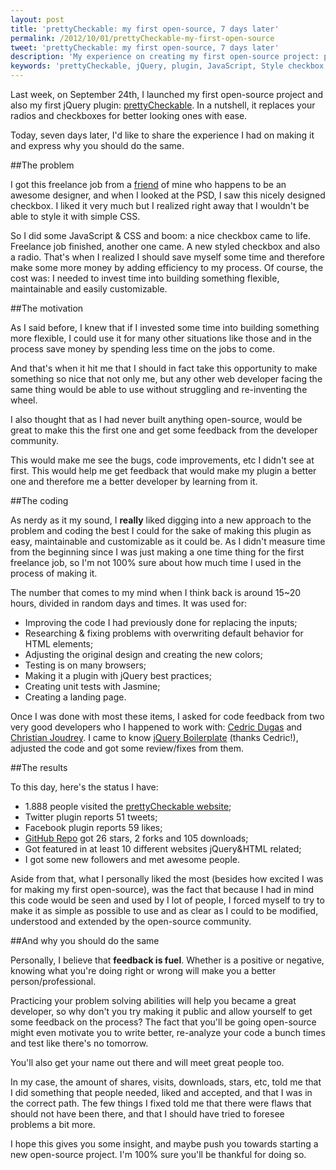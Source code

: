 ```yaml
---
layout: post
title: 'prettyCheckable: my first open-source, 7 days later'
permalink: /2012/10/01/prettyCheckable-my-first-open-source
tweet: 'prettyCheckable: my first open-source, 7 days later'
description: 'My experience on creating my first open-source project: prettyCheckable. What was great and why you should do the same'
keywords: 'prettyCheckable, jQuery, plugin, JavaScript, Style checkbox, Style radio, CSS radio checkbox'
---
```


Last week, on September 24th, I launched my first open-source project and also my first jQuery plugin: <a href="http://arthurgouveia.com/prettyCheckable" target="_blank">prettyCheckable</a>. In a nutshell, it replaces your radios and checkboxes for better looking ones with ease.

Today, seven days later, I'd like to share the experience I had on making it and express why you should do the same.

##The problem

I got this freelance job from a <a href="http://ilustrebob.com.br" target="_blank">friend</a> of mine who happens to be an awesome designer, and when I looked at the PSD, I saw this nicely designed checkbox. I liked it very much but I realized right away that I wouldn't be able to style it with simple CSS.

So I did some JavaScript & CSS and boom: a nice checkbox came to life. Freelance job finished, another one came. A new styled checkbox and also a radio. That's when I realized I should save myself some time and therefore make some more money by adding efficiency to my process. Of course, the cost was: I needed to invest time into building something flexible, maintainable and easily customizable.

##The motivation

As I said before, I knew that if I invested some time into building something more flexible, I could use it for many other situations like those and in the process save money by spending less time on the jobs to come.

And that's when it hit me that I should in fact take this opportunity to make something so nice that not only me, but any other web developer facing the same thing would be able to use without struggling and re-inventing the wheel. 

I also thought that as I had never built anything open-source, would be great to make this the first one and get some feedback from the developer community. 

This would make me see the bugs, code improvements, etc I didn't see at first. This would help me get feedback that would make my plugin a better one and therefore me a better developer by learning from it.

##The coding

As nerdy as it my sound, I **really** liked digging into a new approach to the problem and coding the best I could for the sake of making this plugin as easy, maintainable and customizable as it could be. As I didn't measure time from the beginning since I was just making a one time thing for the first freelance job, so I'm not 100% sure about how much time I used in the process of making it.

The number that comes to my mind when I think back is around 15~20 hours, divided in random days and times. It was used for:

+ Improving the code I had previously done for replacing the inputs;
+ Researching & fixing problems with overwriting default behavior for HTML elements;
+ Adjusting the original design and creating the new colors;
+ Testing is on many browsers;
+ Making it a plugin with jQuery best practices;
+ Creating unit tests with Jasmine;
+ Creating a landing page.

Once I was done with most these items, I asked for code feedback from two very good developers who I happened to work with: <a href="http://twitter.com/PosAbsolute" target="_blank">Cedric Dugas</a> and <a href="http://twitter.com/cjoudrey" target="_blank">Christian Joudrey</a>. I came to know <a href="http://jqueryboilerplate.com/" target="_blank">jQuery Boilerplate</a> (thanks Cedric!), adjusted the code and got some review/fixes from them.

##The results

To this day, here's the status I have:

+ 1.888 people visited the <a href="http://arthurgouveia.com/prettyCheckable" target="_blank">prettyCheckable website</a>;
+ Twitter plugin reports 51 tweets;
+ Facebook plugin reports 59 likes;
+ <a href="https://github.com/arthurgouveia/prettyCheckable" target="_blank">GitHub Repo</a> got 26 stars, 2 forks and 105 downloads;
+ Got featured in at least 10 different websites jQuery&HTML related;
+ I got some new followers and met awesome people.

Aside from that, what I personally liked the most (besides how excited I was for making my first open-source), was the fact that because I had in mind this code would be seen and used by I lot of people, I forced myself to try to make it as simple as possible to use and as clear as I could to be modified, understood and extended by the open-source community.

##And why you should do the same

Personally, I believe that **feedback is fuel**. Whether is a positive or negative, knowing what you're doing right or wrong will make you a better person/professional.

Practicing your problem solving abilities will help you became a great developer, so why don't you try making it public and allow yourself to get some feedback on the process? The fact that you'll be going open-source might even motivate you to write better, re-analyze your code a bunch times and test like there's no tomorrow.

You'll also get your name out there and will meet great people too.

In my case, the amount of shares, visits, downloads, stars, etc, told me that I did something that people needed, liked and accepted, and that I was in the correct path. The few things I fixed told me that there were flaws that should not have been there, and that I should have tried to foresee problems a bit more.

I hope this gives you some insight, and maybe push you towards starting a new open-source project. I'm 100% sure you'll be thankful for doing so.